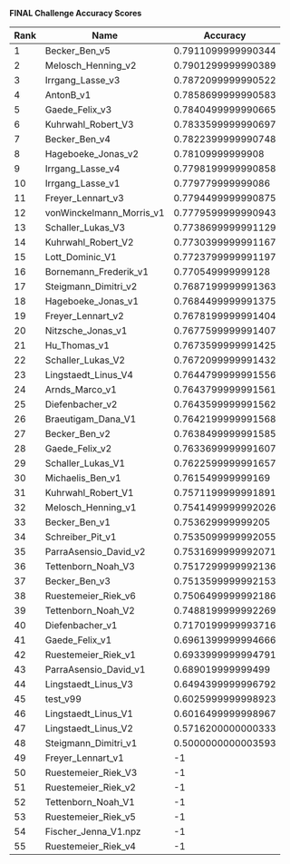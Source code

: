 **FINAL Challenge Accuracy Scores**



|Rank|Name|Accuracy|
|----|-----|---|
|1|Becker_Ben_v5|0.7911099999990344|
|2|Melosch_Henning_v2|0.7901299999990389|
|3|Irrgang_Lasse_v3|0.7872099999990522|
|4|AntonB_v1|0.7858699999990583|
|5|Gaede_Felix_v3|0.7840499999990665|
|6|Kuhrwahl_Robert_V3|0.7833599999990697|
|7|Becker_Ben_v4|0.7822399999990748|
|8|Hageboeke_Jonas_v2|0.78109999999908|
|9|Irrgang_Lasse_v4|0.7798199999990858|
|10|Irrgang_Lasse_v1|0.779779999999086|
|11|Freyer_Lennart_v3|0.7794499999990875|
|12|vonWinckelmann_Morris_v1|0.7779599999990943|
|13|Schaller_Lukas_V3|0.7738699999991129|
|14|Kuhrwahl_Robert_V2|0.7730399999991167|
|15|Lott_Dominic_V1|0.7723799999991197|
|16|Bornemann_Frederik_v1|0.770549999999128|
|17|Steigmann_Dimitri_v2|0.7687199999991363|
|18|Hageboeke_Jonas_v1|0.7684499999991375|
|19|Freyer_Lennart_v2|0.7678199999991404|
|20|Nitzsche_Jonas_v1|0.7677599999991407|
|21|Hu_Thomas_v1|0.7673599999991425|
|22|Schaller_Lukas_V2|0.7672099999991432|
|23|Lingstaedt_Linus_V4|0.7644799999991556|
|24|Arnds_Marco_v1|0.7643799999991561|
|25|Diefenbacher_v2|0.7643599999991562|
|26|Braeutigam_Dana_V1|0.7642199999991568|
|27|Becker_Ben_v2|0.7638499999991585|
|28|Gaede_Felix_v2|0.7633699999991607|
|29|Schaller_Lukas_V1|0.7622599999991657|
|30|Michaelis_Ben_v1|0.761549999999169|
|31|Kuhrwahl_Robert_V1|0.7571199999991891|
|32|Melosch_Henning_v1|0.7541499999992026|
|33|Becker_Ben_v1|0.753629999999205|
|34|Schreiber_Pit_v1|0.7535099999992055|
|35|ParraAsensio_David_v2|0.7531699999992071|
|36|Tettenborn_Noah_V3|0.7517299999992136|
|37|Becker_Ben_v3|0.7513599999992153|
|38|Ruestemeier_Riek_v6|0.7506499999992186|
|39|Tettenborn_Noah_V2|0.7488199999992269|
|40|Diefenbacher_v1|0.7170199999993716|
|41|Gaede_Felix_v1|0.6961399999994666|
|42|Ruestemeier_Riek_v1|0.6933999999994791|
|43|ParraAsensio_David_v1|0.689019999999499|
|44|Lingstaedt_Linus_V3|0.6494399999996792|
|45|test_v99|0.6025999999998923|
|46|Lingstaedt_Linus_V1|0.6016499999998967|
|47|Lingstaedt_Linus_V2|0.5716200000000333|
|48|Steigmann_Dimitri_v1|0.5000000000003593|
|49|Freyer_Lennart_v1|-1|
|50|Ruestemeier_Riek_V3|-1|
|51|Ruestemeier_Riek_v2|-1|
|52|Tettenborn_Noah_V1|-1|
|53|Ruestemeier_Riek_v5|-1|
|54|Fischer_Jenna_V1.npz|-1|
|55|Ruestemeier_Riek_v4|-1|
